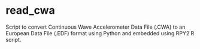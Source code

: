 # read_cwa

Script to convert Continuous Wave Accelerometer Data File (.CWA) to an European Data File (.EDF) format using Python and embedded using RPY2 R script.
